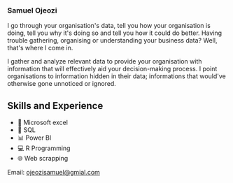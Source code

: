 ### Samuel Ojeozi

I go through your organisation's data, tell you how your organisation is doing, tell you why it's doing so and tell you how it could do better.
Having trouble gathering, organising or understanding your business data? Well, that's where I come in.

I gather and analyze relevant data to provide your organisation with information that will effectively aid your decision-making process. I point organisations to information hidden in their data; informations that would've otherwise gone unnoticed or ignored.

## Skills and Experience
* 📅 Microsoft excel
* 🥛 SQL
* 📊 Power BI
* 💻 R Programming
* 🌐 Web scrapping
 
Email: ojeozisamuel@gmial.com

<!---
OJEOZI/OJEOZI is a ✨ special ✨ repository because its `README.md` (this file) appears on your GitHub profile.
You can click the Preview link to take a look at your changes.
--->
